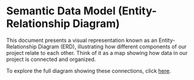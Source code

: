 # Semantic Data Model (Entity-Relationship Diagram)

This document presents a visual representation known as an Entity-Relationship Diagram (ERD), illustrating how different components of our project relate to each other. Think of it as a map showing how data in our project is connected and organized.

To explore the full diagram showing these connections, click [here](https://lucid.app/lucidchart/b5ba9f9d-70dc-4026-ac40-9c77cb3dd0ab/edit?viewport_loc=-523%2C-140%2C2368%2C1058%2C0_0&invitationId=inv_001ed140-183d-4b08-a03c-f44d71e6d681).
